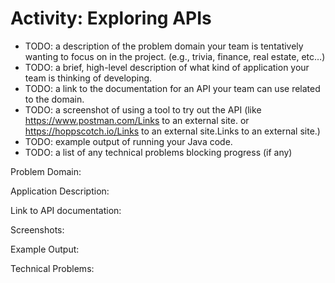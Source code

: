 # Activity: Exploring APIs
- TODO: a description of the problem domain your team is tentatively wanting to focus on in the project. (e.g., trivia, finance, real estate, etc…)
- TODO: a brief, high-level description of what kind of application your team is thinking of developing.
- TODO: a link to the documentation for an API your team can use related to the domain.
- TODO: a screenshot of using a tool to try out the API (like https://www.postman.com/Links to an external site. or https://hoppscotch.io/Links to an external site.Links to an external site.)
- TODO: example output of running your Java code.
- TODO: a list of any technical problems blocking progress (if any)


Problem Domain:

Application Description:

Link to API documentation:

Screenshots:

Example Output:

Technical Problems:
